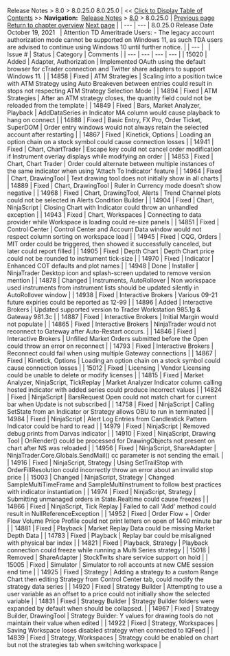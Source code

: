 ﻿
Release Notes > 8.0 > 8.0.25.0
8.0.25.0
| << [Click to Display Table of Contents](8_0_25_0.md) >> **Navigation:**     [Release Notes](release_notes.md) > [8.0](8_0.md) > 8.0.25.0 | [Previous page](8_0_26_1.md) [Return to chapter overview](8_0.md) [Next page](8_0_24_3.md) |
| --- | --- |
8.0.25.0 Release Date
October 19, 2021
 
| Attention TD Ameritrade Users:  - The legacy account authorization mode cannot be supported on Windows 11, as such TDA users are advised to continue using Windows 10 until further notice. |
| --- |
 
| Issue # | Status | Category | Comments |
| --- | --- | --- | --- |
| 15020 | Added | Adapter, Authorization | Implemented OAuth using the default browser for cTrader connection and Twitter share adapters to support Windows 11. |
| 14858 | Fixed | ATM Strategies | Scaling into a position twice with ATM Strategy using Auto Breakeven between entries could result in stops not respecting ATM Strategy Selection Mode |
| 14894 | Fixed | ATM Strategies | After an ATM strategy closes, the quantity field could not be reloaded from the template |
| 14849 | Fixed | Bars, Market Analyzer, Playback | AddDataSeries in Indicator MA column would cause playback to hang on connect |
| 14888 | Fixed | Basic Entry, FX Pro, Order Ticket, SuperDOM | Order entry windows would not always retain the selected account after restarting |
| 14867 | Fixed | Kinetick, Options | Loading an option chain on a stock symbol could cause connection losses |
| 14941 | Fixed | Chart, ChartTrader | Escape key could not cancel order modification if Instrument overlay displays while modifying an order |
| 14853 | Fixed | Chart, Chart Trader | Order could alternate between multiple instances of the same indicator when using 'Attach To Indicator' feature |
| 14964 | Fixed | Chart, DrawingTool | Text drawing tool does not initially show in all charts |
| 14889 | Fixed | Chart, DrawingTool | Ruler in Currency mode doesn't show negative |
| 14968 | Fixed | Chart, DrawingTool, Alerts | Trend Channel plots could not be selected in Alerts Condition Builder |
| 14904 | Fixed | Chart, NinjaScript | Closing Chart with Indicator could throw an unhandled exception |
| 14943 | Fixed | Chart, Workspaces | Connecting to data provider while Workspace is loading could re-size panels |
| 14851 | Fixed | Control Center | Control Center and Account Data window would not respect column sorting on workspace load |
| 14945 | Fixed | CQG, Orders | MIT order could be triggered, then showed it successfully canceled, but later could report filled |
| 14905 | Fixed | Depth Chart | Depth Chart price could not be rounded to instrument tick-size |
| 14970 | Fixed | Indicator | Enhanced COT defaults and plot names |
| 14948 | Done | Installer | NinjaTrader Desktop icon and splash-screen updated to remove version mention |
| 14878 | Changed | Instruments, AutoRollover | Non workspace used instruments from instrument lists should be updated silently in AutoRollover window |
| 14938 | Fixed | Interactive Brokers | Various 09-21 future expiries could be reported as 12-99 |
| 14896 | Added | Interactive Brokers | Updated supported version to Trader Workstation 985.1g & Gateway 981.3c |
| 14887 | Fixed | Interactive Brokers | Initial Margin would not populate |
| 14865 | Fixed | Interactive Brokers | NinjaTrader would not reconnect to Gateway after Auto-Restart occurs. |
| 14846 | Fixed | Interactive Brokers | Unfilled Market Orders submitted before the Open could throw an error on reconnect |
| 14793 | Fixed | Interactive Brokers | Reconnect could fail when using multiple Gateway connections |
| 14867 | Fixed | Kinetick, Options | Loading an option chain on a stock symbol could cause connection losses |
| 15012 | Fixed | Licensing | Vendor Licensing could be unable to delete or modify licenses |
| 14815 | Fixed | Market Analyzer, NinjaScript, TickReplay | Market Analyzer Indicator column calling hosted indicator with added series could produce incorrect values |
| 14824 | Fixed | NinjaScript | BarsRequest Open could not match chart for current bar when Update is not subscribed |
| 14758 | Fixed | NinjaScript | Calling SetState from an Indicator or Strategy allows OBU to run in terminated |
| 14984 | Fixed | NinjaScript | Alert Log Entries from Candlestick Pattern Indicator could be hard to read |
| 14979 | Fixed | NinjaScript | Removed debug prints from Darvas indicator |
| 14910 | Fixed | NinjaScript, Drawing Tool | OnRender() could be processed for DrawingObjects not present on chart after NS was reloaded |
| 14956 | Fixed | NinjaScript, ShareAdapter | NinjaTrader.Core.Globals.SendMail() cc parameter is not sending the email. |
| 14916 | Fixed | NinjaScript, Strategy | Using SetTrailStop with OrderFillResolution could incorrectly throw an error about an invalid stop price |
| 15003 | Changed | NinjaScript, Strategy | Changed SampleMultiTimeFrame and SampleMultiInstrument to follow best practices with indicator instantiation |
| 14974 | Fixed | NinjaScript, Strategy | Submitting unmanaged orders in State.Realtime could cause freezes |
| 14866 | Fixed | NinjaScript, Tick Replay | Failed to call 'Add' method could result in NullReferenceException |
| 14952 | Fixed | Order Flow + | Order Flow Volume Price Profile could not print letters on open of 1440 minute bar |
| 14881 | Fixed | Playback | Market Replay Data could be missing Market Depth Data |
| 14783 | Fixed | Playback | Replay bar could be misaligned with physical bar index |
| 14821 | Fixed | Playback, Strategy | Playback connection could freeze while running a Multi Series strategy |
| 15018 | Removed | ShareAdapter | StockTwits share service support on hold |
| 15005 | Fixed | Simulator | Simulator to roll accounts at new CME session end time |
| 14925 | Fixed | Strategy | Adding a strategy to a custom Range Chart then editing Strategy from Control Center tab, could modify the strategy data series |
| 14920 | Fixed | Strategy Builder | Attempting to use a user variable as an offset to a price could not initially show the selected variable |
| 14831 | Fixed | Strategy Builder | Strategy Builder folders were expanded by default when should be collapsed. |
| 14967 | Fixed | Strategy Builder, DrawingTool | Strategy Builder: Y values for drawing tools do not maintain their value when edited |
| 14922 | Fixed | Strategy, Workspaces | Saving Workspace loses disabled strategy when connected to IQFeed |
| 14839 | Fixed | Strategy, Workspaces | Strategy could be enabled on chart but not the strategies tab when switching workspace |
 

